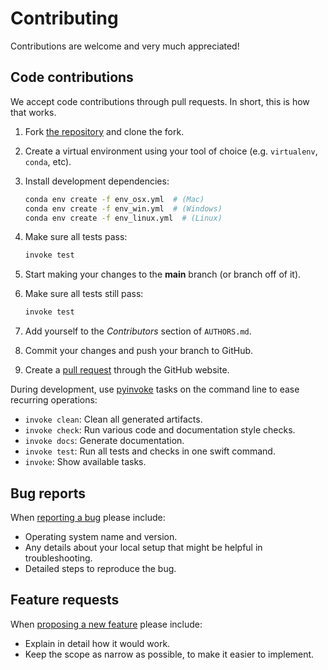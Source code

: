 # Contributing

Contributions are welcome and very much appreciated!

## Code contributions

We accept code contributions through pull requests.
In short, this is how that works.

1. Fork [the repository](https://github.com/BlockResearchGroup/compas_cra) and clone the fork.
2. Create a virtual environment using your tool of choice (e.g. `virtualenv`, `conda`, etc).
3. Install development dependencies:

   ```bash
   conda env create -f env_osx.yml  # (Mac)
   conda env create -f env_win.yml  # (Windows)
   conda env create -f env_linux.yml  # (Linux)
   ```

4. Make sure all tests pass:

   ```bash
   invoke test
   ```

5. Start making your changes to the **main** branch (or branch off of it).
6. Make sure all tests still pass:

   ```bash
   invoke test
   ```

7. Add yourself to the *Contributors* section of `AUTHORS.md`.
8. Commit your changes and push your branch to GitHub.
9. Create a [pull request](https://help.github.com/articles/about-pull-requests/) through the GitHub website.

During development, use [pyinvoke](http://docs.pyinvoke.org/) tasks on the
command line to ease recurring operations:

* `invoke clean`: Clean all generated artifacts.
* `invoke check`: Run various code and documentation style checks.
* `invoke docs`: Generate documentation.
* `invoke test`: Run all tests and checks in one swift command.
* `invoke`: Show available tasks.

## Bug reports

When [reporting a bug](https://github.com/BlockResearchGroup/compas_cra/issues) please include:

* Operating system name and version.
* Any details about your local setup that might be helpful in troubleshooting.
* Detailed steps to reproduce the bug.

## Feature requests

When [proposing a new feature](https://github.com/BlockResearchGroup/compas_cra/issues) please include:

* Explain in detail how it would work.
* Keep the scope as narrow as possible, to make it easier to implement.
